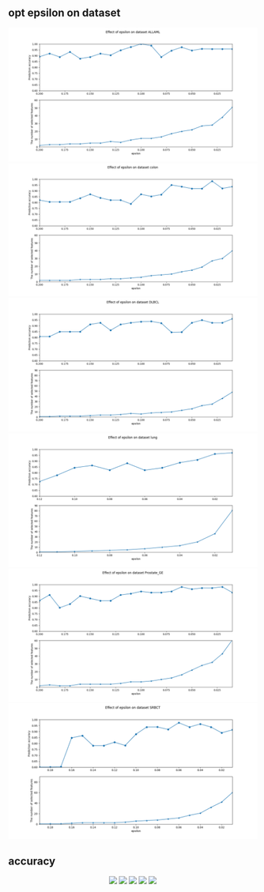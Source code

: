 ## opt epsilon on dataset
<center>
<img  src="https://github.com/zhonghuawu/design/raw/master/datas/gene/all_result/epsilon/opt_epsilon_on_ALLAML.png">
<img  src="https://github.com/zhonghuawu/design/raw/master/datas/gene/all_result/epsilon/opt_epsilon_on_colon.png">
<img  src="https://github.com/zhonghuawu/design/raw/master/datas/gene/all_result/epsilon/opt_epsilon_on_DLBCL.png">
<img  src="https://github.com/zhonghuawu/design/raw/master/datas/gene/all_result/epsilon/opt_epsilon_on_lung.png">
<img  src="https://github.com/zhonghuawu/design/raw/master/datas/gene/all_result/epsilon/opt_epsilon_on_Prostate_GE.png">
<img  src="https://github.com/zhonghuawu/design/raw/master/datas/gene/all_result/epsilon/opt_epsilon_on_SRBCT.png">
</center>

## accuracy
<center>
<img  src="https://github.com/zhonghuawu/design/raw/master/datas/gene/all_result/epsilon/fig.accuracy_on_ALLAML.png">
<img  src="https://github.com/zhonghuawu/design/raw/master/datas/gene/all_result/epsilon/fig.accuracy_on_colon.png">
<img  src="https://github.com/zhonghuawu/design/raw/master/datas/gene/all_result/epsilon/fig.accuracy_on_DLBCL.png">
<img  src="https://github.com/zhonghuawu/design/raw/master/datas/gene/all_result/epsilon/fig.accuracy_on_Prostate_GE.png">
<img  src="https://github.com/zhonghuawu/design/raw/master/datas/gene/all_result/epsilon/fig.accuracy_on_SRBCT.png">
</center>
